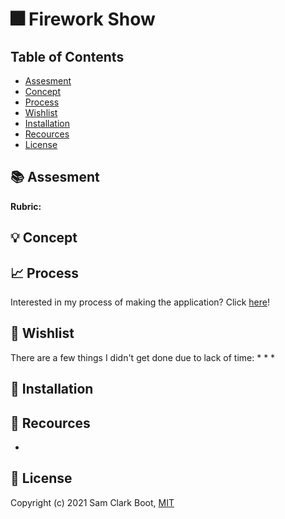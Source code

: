 # :fireworks: Firework Show 

## Table of Contents 
* [Assesment](https://github.com/samclarkb/Fireworks-show#books-assessment)
* [Concept](https://github.com/samclarkb/Fireworks-show#bulb-concept)
* [Process](https://github.com/samclarkb/Fireworks-show#chart_with_upwards_trend-process)
* [Wishlist](https://github.com/samclarkb/Fireworks-show#memo-wishlist)
* [Installation](https://github.com/samclarkb/Fireworks-show#wrench-installation)
* [Recources](https://github.com/samclarkb/Fireworks-show#mag_right-recources)
* [License](https://github.com/samclarkb/Fireworks-show#bookmark-license)

## :books: Assesment 


**Rubric:** 


## :bulb: Concept

## :chart_with_upwards_trend: Process

Interested in my process of making the application? Click [here](https://github.com/samclarkb/Fireworks-show/wiki/Process)!

## :memo: Wishlist
There are a few things I didn't get done due to lack of time:
* 
* 
* 

## :wrench: Installation




## :mag_right: Recources 
- 

## :bookmark: License 
Copyright (c) 2021 Sam Clark Boot, [MIT](https://github.com/samclarkb/Fireworks-show/blob/main/LICENSE)



